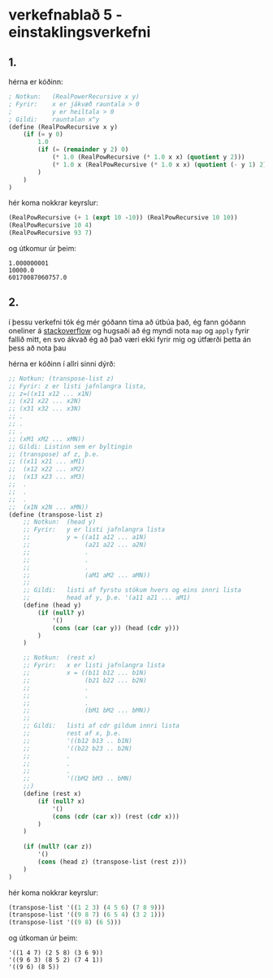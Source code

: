 # verkefnablað 5 - einstaklingsverkefni

## 1.
hérna er kóðinn:  
```scheme
; Notkun:   (RealPowerRecursive x y)
; Fyrir:    x er jákvæð rauntala > 0
;           y er heiltala > 0
; Gildi:    rauntalan x^y
(define (RealPowRecursive x y)
    (if (= y 0)
        1.0
        (if (= (remainder y 2) 0)
            (* 1.0 (RealPowRecursive (* 1.0 x x) (quotient y 2)))
            (* 1.0 x (RealPowRecursive (* 1.0 x x) (quotient (- y 1) 2)))
        )
    )
)
```

hér koma nokkrar keyrslur:  
```scheme
(RealPowRecursive (+ 1 (expt 10 -10)) (RealPowRecursive 10 10))
(RealPowRecursive 10 4)
(RealPowRecursive 93 7)
```

og útkomur úr þeim:  
```
1.000000001
10000.0
60170087060757.0
```

## 2.
í þessu verkefni tók ég mér góðann tíma að útbúa það, ég fann góðann oneliner á 
[stackoverflow](https://stackoverflow.com/questions/30775032/transpose-a-matrix-in-racket-list-of-lists#answers) 
og hugsaði að ég myndi nota `map` og `apply` fyrir fallið mitt, en svo ákvað ég að það væri ekki fyrir mig og útfærði þetta án þess að nota þau

<div style='page-break-after: always;'></div>

hérna er kóðinn í allri sinni dýrð:  
```scheme
;; Notkun: (transpose-list z)
;; Fyrir: z er listi jafnlangra lista,
;; z=((x11 x12 ... x1N)
;; (x21 x22 ... x2N)
;; (x31 x32 ... x3N)
;; .
;; .
;; .
;; (xM1 xM2 ... xMN))
;; Gildi: Listinn sem er byltingin
;; (transpose) af z, þ.e.
;; ((x11 x21 ... xM1)
;;  (x12 x22 ... xM2)
;;  (x13 x23 ... xM3)
;;  .
;;  .
;;  .
;;  (x1N x2N ... xMN))
(define (transpose-list z)
    ;; Notkun:  (head y)
    ;; Fyrir:   y er listi jafnlangra lista
    ;;          y = ((a11 a12 ... a1N)
    ;;               (a21 a22 ... a2N)
    ;;               .
    ;;               .
    ;;               .
    ;;               (aM1 aM2 ... aMN))
    ;;
    ;; Gildi:   listi af fyrstu stökum hvers og eins innri lista
    ;;          head af y, þ.e. '(a11 a21 ... aM1)
    (define (head y)
        (if (null? y)
            '()
            (cons (car (car y)) (head (cdr y)))
        )
    )

    ;; Notkun:  (rest x)
    ;; Fyrir:   x er listi jafnlangra lista
    ;;          x = ((b11 b12 ... b1N)
    ;;               (b21 b22 ... b2N)
    ;;               .
    ;;               .
    ;;               .
    ;;               (bM1 bM2 ... bMN))
    ;;
    ;; Gildi:   listi af cdr gildum innri lista
    ;;          rest af x, þ.e. 
    ;;          '((b12 b13 .. b1N)
    ;;          '((b22 b23 .. b2N)
    ;;          .
    ;;          .
    ;;          .
    ;;          '((bM2 bM3 .. bMN)
    ;;)
    (define (rest x)
        (if (null? x)
            '()
            (cons (cdr (car x)) (rest (cdr x)))
        )
    )
    
    (if (null? (car z))
        '()
        (cons (head z) (transpose-list (rest z)))
    )
)
```

hér koma nokkrar keyrslur:   
```scheme
(transpose-list '((1 2 3) (4 5 6) (7 8 9)))
(transpose-list '((9 8 7) (6 5 4) (3 2 1)))
(transpose-list '((9 8) (6 5)))
```

og útkoman úr þeim:  
```
'((1 4 7) (2 5 8) (3 6 9))
'((9 6 3) (8 5 2) (7 4 1))
'((9 6) (8 5))
```